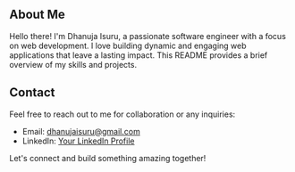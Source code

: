 ## About Me

Hello there! I'm Dhanuja Isuru, a passionate software engineer with a focus on web development. I love building dynamic and engaging web applications that leave a lasting impact. This README provides a brief overview of my skills and projects.

## Contact

Feel free to reach out to me for collaboration or any inquiries:

- Email: dhanujaisuru@gmail.com
- LinkedIn: [Your LinkedIn Profile](https://www.linkedin.com/in/dhanuja-isuru-727k)

Let's connect and build something amazing together!
